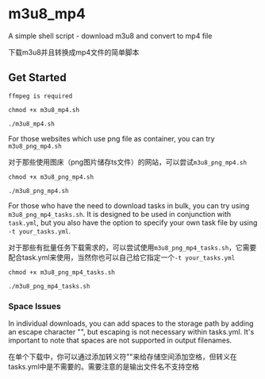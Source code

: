 # m3u8_mp4
A simple shell script - download m3u8 and convert to mp4 file

下载m3u8并且转换成mp4文件的简单脚本

## Get Started

`ffmpeg is required`

```
chmod +x m3u8_mp4.sh
```

```
./m3u8_mp4.sh
```
For those websites which use png file as container, you can try `m3u8_png_mp4.sh`

对于那些使用图床（png图片储存ts文件）的网站，可以尝试`m3u8_png_mp4.sh`

```
chmod +x m3u8_png_mp4.sh
```

```
./m3u8_png_mp4.sh
```

For those who have the need to download tasks in bulk, you can try using `m3u8_png_mp4_tasks.sh`. It is designed to be used in conjunction with `task.yml`, but you also have the option to specify your own task file by using `-t your_tasks.yml`.

对于那些有批量任务下载需求的，可以尝试使用`m3u8_png_mp4_tasks.sh`，它需要配合task.yml来使用，当然你也可以自己给它指定一个`-t your_tasks.yml`

```
chmod +x m3u8_png_mp4_tasks.sh
```

```
./m3u8_png_mp4_tasks.sh
```

### Space Issues

In individual downloads, you can add spaces to the storage path by adding an escape character "\", but escaping is not necessary within tasks.yml. It's important to note that spaces are not supported in output filenames.

在单个下载中，你可以通过添加转义符"\"来给存储空间添加空格，但转义在tasks.yml中是不需要的。需要注意的是输出文件名不支持空格